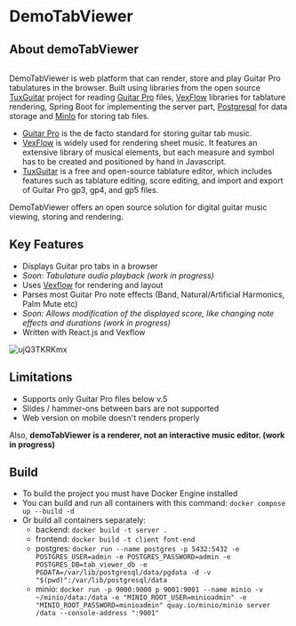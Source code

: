 

# DemoTabViewer

## About demoTabViewer

<img src="https://imgbly.com/ib/Ce1qh9chQO.png" style="max-width: 100%; max-height: 100vh; width: auto; margin: auto;" alt="">

DemoTabViewer is web platform that can render, store and play Guitar Pro tabulatures in the browser. Built using libraries from the open source [TuxGuitar](https://github.com/pterodactylus42/tuxguitar-2.0beta)
project for reading [Guitar Pro](https://www.guitar-pro.com/) files, [VexFlow](https://www.vexflow.com/) libraries for tablature rendering, Spring Boot for implementing the server part, [Postgresql](https://www.postgresql.org/) for data storage and [MinIo](https://min.io/) for storing tab files.

- [Guitar Pro](https://www.guitar-pro.com/) is the de facto standard for storing guitar tab music.<br>
- [VexFlow](https://www.vexflow.com/) is widely used for rendering sheet music. It features an extensive library of musical elements, but each measure and symbol has to be created and positioned by hand in Javascript.<br>
- [TuxGuitar](https://github.com/pterodactylus42/tuxguitar-2.0beta) is a free and open-source tablature editor, which includes features such as tablature editing, score editing, and import and export of Guitar Pro gp3, gp4, and gp5 files.<br>

DemoTabViewer offers an open source solution for digital guitar music viewing, storing and rendering.

## Key Features

* Displays Guitar pro tabs in a browser 
* *Soon: Tabulature audio playback (work in progress)*
* Uses [Vexflow](https://www.vexflow.com/) for rendering and layout
* Parses most Guitar Pro note effects (Band, Natural/Artificial Harmonics, Palm Mute etc)
* *Soon: Allows modification of the displayed score, like changing note effects and durations (work in progress)*
* Written with React.js and Vexflow

<p align="left">
  <img title="OSMD in the Browser"  src="https://imgbly.com/ib/ujQ3TKRKmx.png" alt="ujQ3TKRKmx">
</p>

## Limitations
* Supports only Guitar Pro files below v.5
* Slides / hammer-ons between bars are not supported
* Web version on mobile doesn't renders properly

Also, **demoTabViewer is a renderer, not an interactive music editor. (work in progress)**

## Build
* To build the project you must have Docker Engine installed
* You can build and run all containers with this command:
 ```docker compose up --build -d```
* Or build all containers separately:
  * backend: ```docker build -t server .```
  * frontend: ```docker build -t client font-end```
  * postgres: ```docker run --name postgres -p 5432:5432 -e POSTGRES_USER=admin -e POSTGRES_PASSWORD=admin -e POSTGRES_DB=tab_viewer_db -e PGDATA=/var/lib/postgresql/data/pgdata -d -v "$(pwd)":/var/lib/postgresql/data ```
  * minio: ```docker run -p 9000:9000 p 9001:9001 --name minio -v ~/minio/data:/data -e "MINIO_ROOT_USER=minioadmin" -e "MINIO_ROOT_PASSWORD=minioadmin" quay.io/minio/minio server /data --console-address ":9001"```
